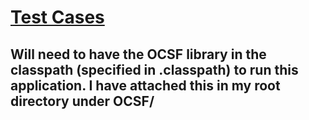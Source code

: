# [Test Cases](TestCases.md)

## Will need to have the OCSF library in the classpath (specified in .classpath) to run this application. I have attached this in my root directory under OCSF/

